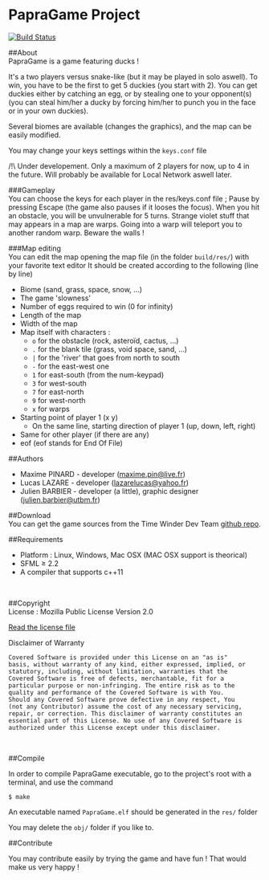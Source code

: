 PapraGame Project
============

[![Build Status](https://travis-ci.org/TiWinDeTea/PapraGame.svg?branch=master)](https://travis-ci.org/TiWinDeTea/PapraGame)

##About
<br/>
PapraGame is a game featuring ducks !

It's a two players versus snake-like (but it may be played in solo aswell). To win, you have to be the first to get 5 duckies (you start with 2).
You can get duckies either by catching an egg, or by stealing one to your opponent(s) (you can steal him/her a ducky by forcing him/her to punch you in the face or in your own duckies).

Several biomes are available (changes the graphics), and the map can be easily modified.

You may change your keys settings within the ``keys.conf`` file

/!\ Under developement.
Only a maximum of 2 players for now, up to 4 in the future.
Will probably be available for Local Network aswell later.
<br/>

###Gameplay
<br/>
You can choose the keys for each player in the res/keys.conf file ; Pause by pressing Escape (the game also pauses if it looses the focus).
When you hit an obstacle, you will be unvulnerable for 5 turns. Strange violet stuff that may appears in a map are warps. Going into a warp will teleport you to another random warp. Beware the walls !

###Map editing
<br/>
You can edit the map opening the map file (in the folder `build/res/`) with your favorite text editor
It should be created according to the following (line by line)
+ Biome (sand, grass, space, snow, …)
+ The game 'slowness'
+ Number of eggs required to win (0 for infinity)
+ Length of the map
+ Width of the map
+ Map itself with characters :
    + ``o`` for the obstacle (rock, asteroïd, cactus, …)
    + ``.`` for the blank tile (grass, void space, sand, …)
    + ``|`` for the 'river' that goes from north to south
    + ``-`` for the east-west one
    + ``1`` for east-south (from the num-keypad)
    + ``3`` for west-south
    + ``7`` for east-north
    + ``9`` for west-north
    + ``x`` for warps
+ Starting point of player 1 (x y)
    + On the same line, starting direction of player 1 (up, down, left, right)
+ Same for other player (if there are any)
+ eof
(eof stands for End Of File)

##Authors
<br/>
+ Maxime PINARD - developer (maxime.pin@live.fr)
+ Lucas LAZARE - developer (lazarelucas@yahoo.fr)
+ Julien BARBIER - developer (a little), graphic designer (julien.barbier@utbm.fr)

##Download
<br/>
You can get the game sources from the Time Winder Dev Team [github repo](https://github.com/TiWinDeTea/PapraGame).
<br/>

##Requirements
<br/>
+ Platform : Linux, Windows, Mac OSX (MAC OSX support is theorical)
+ SFML ≥ 2.2
+ A compiler that supports c++11
<br/>

##Copyright
<br/>
License : Mozilla Public License Version 2.0 

[Read the license file](LICENSE.md)

Disclaimer of Warranty

    Covered Software is provided under this License on an "as is"
    basis, without warranty of any kind, either expressed, implied, or
    statutory, including, without limitation, warranties that the
    Covered Software is free of defects, merchantable, fit for a
    particular purpose or non-infringing. The entire risk as to the
    quality and performance of the Covered Software is with You.
    Should any Covered Software prove defective in any respect, You
    (not any Contributor) assume the cost of any necessary servicing,
    repair, or correction. This disclaimer of warranty constitutes an
    essential part of this License. No use of any Covered Software is
    authorized under this License except under this disclaimer.

<br/>

##Compile

In order to compile PapraGame executable, go to the project's root with a terminal, and use the command

``$ make``

An executable named `PapraGame.elf` should be generated in the `res/` folder

You may delete the `obj/` folder if you like to.

##Contribute

You may contribute easily by trying the game and have fun ! That would make us very happy !
